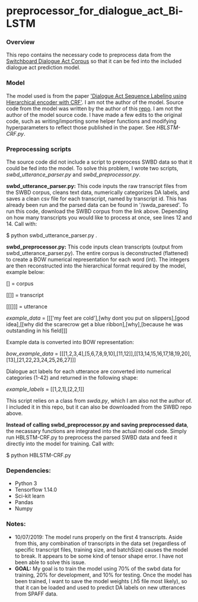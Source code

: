 # preprocessor_for_dialogue_act_Bi-LSTM


### Overview
This repo contains the necessary code to preprocess data from the [Switchboard Dialogue Act Corpus](https://github.com/cgpotts/swda) so that it can be fed into the included dialogue act prediction model. 

### Model
The model used is from the paper ['Dialogue Act Sequence Labeling using Hierarchical encoder with CRF'](https://arxiv.org/pdf/1709.04250.pdf). I am not the author of the model. Source code from the model was written by the author of this  [repo](https://github.com/YanWenqiang/HBLSTM-CRF). I am not the author of the model source code. I have made a few edits to the original code, such as writing/importing some helper functions and modifying hyperparameters to reflect those published in the paper. See *HBLSTM-CRF.py*.

### Preprocessing scripts
The source code did not include a script to preprocess SWBD data so that it could be fed into the model. To solve this problem, I wrote two scripts, *swbd_utterance_parser.py* and *swbd_preprocessor.py*.

**swbd_utterance_parser.py:** This code inputs the raw transcript files from the SWBD corpus, cleans text data, numerically categorizes DA labels, and saves a clean csv file for each transcript, named by transcript id. This has already been run and the parsed data can be found in '/swda_paresed'. To run this code, download the SWBD corpus from the link above. Depending on how many transcripts you would like to process at once, see lines 12 and 14. Call with:

$ python swbd_utterance_parser.py .

**swbd_preprocessor.py:** This code inputs clean transcripts (output from swbd_utterance_parser.py). The entire corpus is deconstructed (flattened) to create a BOW numerical representation for each word (int). The integers are then reconstructed into the hierarchical format required by the model, example below:

[] = corpus

[[]] = transcript

[[[]]] = utterance

*example_data* = [[['my feet are cold'],[why dont you put on slippers],[good idea],[[why did the scarecrow get a blue ribbon],[why],[because he was outstanding in his field]]]

Example data is converted into BOW representation:

*bow_example_data* = [[[1,2,3,4],[5,6,7,8,9,10],[11,12]],[[13,14,15,16,17,18,19,20],[13],[21,22,23,24,25,26,27]]]

Dialogue act labels for each utterance are converted into numerical categories (1-42) and returned in the following shape:

*example_labels* = [[1,2,1],[2,2,1]]

This script relies on a class from *swda.py*, which I am also not the author of. I included it in this repo, but it can also be downloaded from the SWBD repo above. 

**Instead of calling swbd_preprocessor.py and saving preprocessed data**, the necassary functions are integrated into the actual model code. Simply run HBLSTM-CRF.py to preprocess the parsed SWBD data and feed it directly into the model for training. Call with:

$ python HBLSTM-CRF.py

### Dependencies:
- Python 3
- Tensorflow 1.14.0
- Sci-kit learn
- Pandas
- Numpy

### Notes:
  - 10/07/2019: The model runs properly on the first 4 transcripts. Aside from this, any combination of transcripts in the data set (regardless of specific transcript files, training size, and batchSize) causes the model to break. It appears to be some kind of tensor shape error. I have not been able to solve this issue.
  - **GOAL:** My goal is to train the model using 70% of the swbd data for training, 20% for development, and 10% for testing. Once the model has been trained, I want to save the model weights (.h5 file most likely), so that it can be loaded and used to predict DA labels on new utterances from SPAFF data.



  

